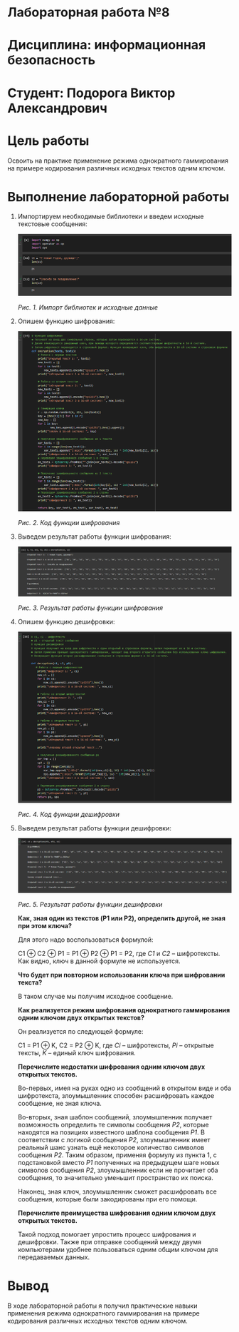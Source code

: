# Лабораторная работа №8
# Дисциплина: информационная безопасность
# Студент: Подорога Виктор Александрович

# Цель работы

Освоить на практике применение режима однократного гаммирования на примере кодирования различных исходных текстов одним ключом.

# Выполнение лабораторной работы

1. Импортируем необходимые библиотеки и введем исходные текстовые сообщения: 

   ![Импорт библиотек и исходные данные](image/1.png)

   *Рис. 1. Импорт библиотек и исходные данные*

2. Опишем функцию шифрования:

   ![Код функции шифрования](image/2.png)

   *Рис. 2. Код функции шифрования*

3. Выведем результат работы функции шифрования:

   ![Результат работы функции шифрования](image/3.png)

   *Рис. 3. Результат работы функции шифрования*

4. Опишем функцию дешифровки:

   ![Код функции дешифровки](image/4.png)

   *Рис. 4. Код функции дешифровки*

5. Выведем результат работы функции дешифровки:

   ![Результат работы функции дешифровки](image/5.png)

   *Рис. 5. Результат работы функции дешифровки*

   **Как, зная один из текстов (P1 или P2), определить другой, не зная при этом ключа?**

   Для этого надо воспользоваться формулой:

   C1 ⊕ C2 ⊕ P1 = P1 ⊕ P2 ⊕ P1 = P2, где *С1* и *С2* – шифротексты. Как видно, ключ в данной формуле не используется. 

   **Что будет при повторном использовании ключа при шифровании текста?**

   В таком случае мы получим исходное сообщение. 

   **Как реализуется режим шифрования однократного гаммирования одним ключом двух открытых текстов?**

   Он реализуется по следующей формуле:

   C1 = P1 ⊕ K, C2 = P2 ⊕ K, где *Сi* – шифротексты, *Pi* – открытые тексты, *K* – единый ключ шифрования.

   **Перечислите недостатки шифрования одним ключом двух открытых текстов.**

   Во-первых, имея на руках одно из сообщений в открытом виде и оба шифротекста, злоумышленник способен расшифровать каждое сообщение, не зная ключа. 

   Во-вторых, зная шаблон сообщений, злоумышленник получает возможность определить те символы сообщения *P2*, которые находятся на позициях известного шаблона сообщения *P1*. В соответствии с логикой сообщения *P2*, злоумышленник имеет реальный шанс узнать ещё некоторое количество символов сообщения *P2*. Таким образом, применяя формулу из пункта 1, с подстановкой вместо *P1* полученных на предыдущем шаге новых символов сообщения *P2*, злоумышленник если не прочитает оба сообщения, то значительно уменьшит пространство их поиска. 

   Наконец, зная ключ, злоумышленник сможет расшифровать все сообщения, которые были закодированы при его помощи.

   **Перечислите преимущества шифрования одним ключом двух открытых текстов.**

   Такой подход помогает упростить процесс шифрования и дешифровки. Также при отправке сообщений между двумя компьютерами удобнее пользоваться одним общим ключом для передаваемых данных.

# Вывод

В ходе лабораторной работы я получил практические навыки применения режима однократного гаммирования на примере кодирования различных исходных текстов одним ключом.
